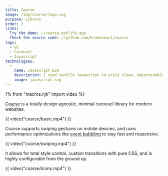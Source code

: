 ```yaml
---
title: Coarse
image: /img/coarse/logo.svg
purpose: Library
order: 3
links:
  Try the demo: //coarse.netlify.app
  Check the source code: //github.com/bradeneast/coarse
tags:
  - UI
  - Carousel
  - Javascript
technologies:
  - 
    name: Javascript ES6
    description: I used vanilla Javascript to write clean, maintainable code that outperforms other carousel libraries.
    image: javascript.svg
---
```


{% from "macros.njk" import video %}

[Coarse](//coarse.netlify.app) is a totally design agnostic, minimal carousel library for modern websites.

{{ video("coarse/basic.mp4") }}

Coarse supports swiping gestures on mobile devices, and uses performance optimizations like [event bubbling](//developer.mozilla.org/en-US/docs/Web/API/Event/bubbles) to stay fast and responsive.

{{ video("coarse/swiping.mp4") }}

It allows for total style control, custom transitions with pure CSS, and is highly configurable from the ground up.

{{ video("coarse/icons.mp4") }}
